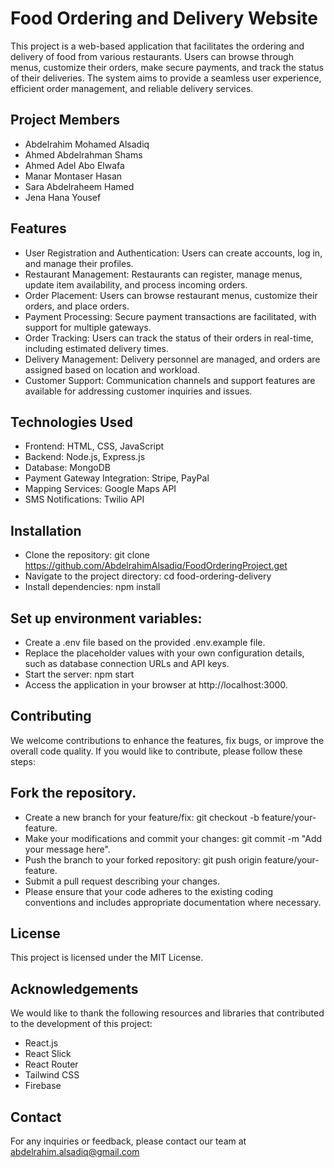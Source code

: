 # Food Ordering and Delivery Website
This project is a web-based application that facilitates the ordering and delivery of food from various restaurants. Users can browse through menus, customize their orders, make secure payments, and track the status of their deliveries. The system aims to provide a seamless user experience, efficient order management, and reliable delivery services.

## Project Members
- Abdelrahim Mohamed Alsadiq
- Ahmed Abdelrahman Shams
- Ahmed Adel Abo Elwafa
- Manar Montaser Hasan
- Sara Abdelraheem Hamed
- Jena Hana Yousef

## Features
- User Registration and Authentication: Users can create accounts, log in, and manage their profiles.
- Restaurant Management: Restaurants can register, manage menus, update item availability, and process incoming orders.
- Order Placement: Users can browse restaurant menus, customize their orders, and place orders.
- Payment Processing: Secure payment transactions are facilitated, with support for multiple gateways.
- Order Tracking: Users can track the status of their orders in real-time, including estimated delivery times.
- Delivery Management: Delivery personnel are managed, and orders are assigned based on location and workload.
- Customer Support: Communication channels and support features are available for addressing customer inquiries and issues.

## Technologies Used
- Frontend: HTML, CSS, JavaScript
- Backend: Node.js, Express.js
- Database: MongoDB
- Payment Gateway Integration: Stripe, PayPal
- Mapping Services: Google Maps API
- SMS Notifications: Twilio API
 
## Installation
- Clone the repository: git clone https://github.com/AbdelrahimAlsadiq/FoodOrderingProject.get
- Navigate to the project directory: cd food-ordering-delivery
- Install dependencies: npm install

## Set up environment variables:
- Create a .env file based on the provided .env.example file.
- Replace the placeholder values with your own configuration details, such as database connection URLs and API keys.
- Start the server: npm start
- Access the application in your browser at http://localhost:3000.


## Contributing
We welcome contributions to enhance the features, fix bugs, or improve the overall code quality. If you would like to contribute, please follow these steps:

## Fork the repository.
- Create a new branch for your feature/fix: git checkout -b feature/your-feature.
- Make your modifications and commit your changes: git commit -m "Add your message here".
- Push the branch to your forked repository: git push origin feature/your-feature.
- Submit a pull request describing your changes.
- Please ensure that your code adheres to the existing coding conventions and includes appropriate documentation where necessary.

## License
This project is licensed under the MIT License.

## Acknowledgements
We would like to thank the following resources and libraries that contributed to the development of this project:
- React.js
- React Slick
- React Router
- Tailwind CSS
- Firebase

## Contact
For any inquiries or feedback, please contact our team at abdelrahim.alsadiq@gmail.com
